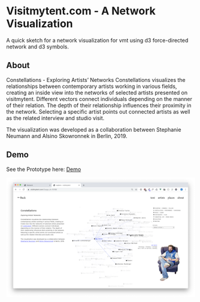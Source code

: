 # Visitmytent.com - A Network Visualization

A quick sketch for a network visualization for vmt using d3 force-directed network and d3 symbols.

## About
Constellations - Exploring Artists’ Networks
Constellations visualizes the relationships between contemporary artists working in various fields, creating an inside view into the networks of selected artists presented on visitmytent. Different vectors connect individuals depending on the manner of their relation. The depth of their relationship influences their proximity in the network. Selecting a specific artist points out connected artists as well as the related interview and studio visit.

The visualization was developed as a collaboration between Stephanie Neumann and Alsino Skowronnek in Berlin, 2019.

## Demo

See the Prototype here: [Demo](https://alsino.github.io/vmt-network/)


![alt text](https://github.com/alsino/vmt-network/blob/master/assets/teaser/teaser.png)
